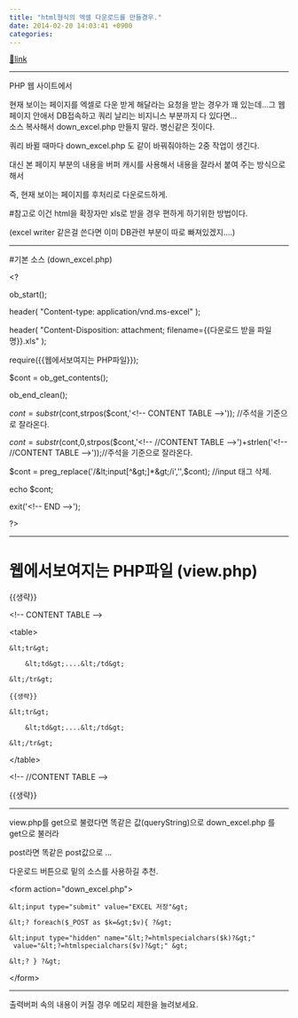 ```yaml
---
title: "html형식의 엑셀 다운로드를 만들경우."
date: 2014-02-20 14:03:41 +0900
categories: 
---
```

[🔗link](http://www.mins01.com/mh/tech/read/865)
***


PHP 웹 사이트에서 

현재 보이는 페이지를 엑셀로 다운 받게 해달라는 요청을 받는 경우가 꽤 있는데...그 웹 페이지 안애서 DB접속하고 쿼리 날리는 비지니스 부분까지 다 있다면...  
소스 복사해서 down_excel.php 만들지 말라. 병신같은 짓이다.



쿼리 바뀔 때마다 down_excel.php 도 같이 바꿔줘야하는 2중 작업이 생긴다.

  
  


대신 본 페이지 부분의 내용을 버퍼 캐시를 사용해서 내용을 잘라서 붙여 주는 방식으로 해서

즉, 현재 보이는 페이지를 후처리로 다운로드하게.

  


#참고로 이건 html을 확장자만 xls로 받을 경우 편하게 하기위한 방법이다.

(excel writer 같은걸 쓴다면 이미 DB관련 부분이 따로 빠져있겠지....)

  


- - - - - -



#기본 소스 (down_excel.php)

  


&lt;?

ob_start();

  


header( "Content-type: application/vnd.ms-excel" );

header( "Content-Disposition: attachment; filename={{다운로드 받을 파일명}}.xls" );

  


require({{웹에서보여지는 PHP파일}});

  


$cont = ob_get_contents();

ob_end_clean();

  
  


$cont = substr($cont,strpos($cont,'&lt;!-- CONTENT TABLE --&gt;')); //주석을 기준으로 잘라온다.

$cont = substr($cont,0,strpos($cont,'&lt;!-- //CONTENT TABLE --&gt;')+strlen('&lt;!-- //CONTENT TABLE --&gt;'));//주석을 기준으로 잘라온다.

$cont = preg_replace('/&lt;input[^&gt;]*&gt;/i','',$cont); //input 태그 삭제.

echo $cont;

exit('&lt;!-- END --&gt;');

?&gt;



  
- - - - - -

# 웹에서보여지는 PHP파일 (view.php)

  


{{생략}}

&lt;!-- CONTENT TABLE --&gt;

&lt;table&gt;

	&lt;tr&gt;

		&lt;td&gt;....&lt;/td&gt;

	&lt;/tr&gt;

	{{생략}}

	&lt;tr&gt;

		&lt;td&gt;....&lt;/td&gt;

	&lt;/tr&gt;



&lt;/table&gt;

&lt;!-- //CONTENT TABLE --&gt;

{{생략}}

  
- - - - - -

  


view.php를 get으로 불렸다면 똑같은 값(queryString)으로 down_excel.php 를 get으로 불러라

post라면 똑같은 post값으로 ... 

  


다운로드 버튼으로 밑의 소스를 사용하길 추천. 

&lt;form action="down_excel.php"&gt;

	&lt;input type="submit" value="EXCEL 저장"&gt;

	&lt;? foreach($_POST as $k=&gt;$v){ ?&gt;

	&lt;input type="hidden" name="&lt;?=htmlspecialchars($k)?&gt;"  value="&lt;?=htmlspecialchars($v)?&gt;" &gt;

	&lt;? } ?&gt;



&lt;/form&gt;

  
- - - - - -

출력버퍼 속의 내용이 커질 경우 메모리 제한을 늘려보세요.


